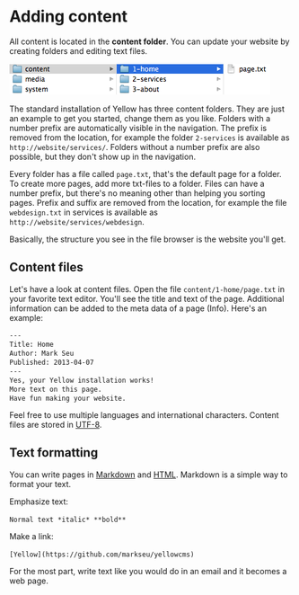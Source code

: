 Adding content
==============

All content is located in the **content folder**. You can update your website by creating folders and editing text files.

![Screenshot](picture_content.png?raw=true)

The standard installation of Yellow has three content folders. They are just an example to get you started, change them as you like. Folders with a number prefix are automatically visible in the navigation. The prefix is removed from the location, for example the folder `2-services` is available as `http://website/services/`. Folders without a number prefix are also possible, but they don't show up in the navigation.

Every folder has a file called `page.txt`, that's the default page for a folder. To create more pages, add more txt-files to a folder. Files can have a number prefix, but there's no meaning other than helping you sorting pages. Prefix and suffix are removed from the location, for example the file `webdesign.txt` in services is available as `http://website/services/webdesign`. 

Basically, the structure you see in the file browser is the website you'll get.

Content files
-------------
Let's have a look at content files. Open the file `content/1-home/page.txt` in your favorite text editor. You'll see the title and text of the page. Additional information can be added to the meta data of a page (Info). Here's an example:

    ---
    Title: Home
    Author: Mark Seu
    Published: 2013-04-07
    ---
    Yes, your Yellow installation works!  
    More text on this page.  
    Have fun making your website.

Feel free to use multiple languages and international characters. Content files are stored in [UTF-8](http://en.wikipedia.org/wiki/UTF-8).  

Text formatting
---------------
You can write pages in [Markdown](http://en.wikipedia.org/wiki/Markdown)
and [HTML](http://en.wikipedia.org/wiki/HTML). Markdown is a simple way to format your text.

Emphasize text:

`Normal text *italic* **bold**`

Make a link:

`[Yellow](https://github.com/markseu/yellowcms)`

For the most part, write text like you would do in an email and it becomes a web page.